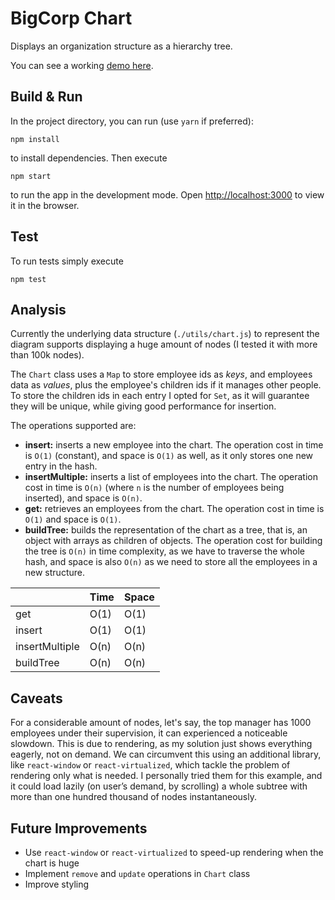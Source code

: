 # BigCorp Chart

Displays an organization structure as a hierarchy tree.

You can see a working [demo here](https://bigcorp-chart.herokuapp.com).

## Build & Run

In the project directory, you can run (use `yarn` if preferred):

    npm install

to install dependencies. Then execute

    npm start

to run the app in the development mode.
Open [http://localhost:3000](http://localhost:3000) to view it in the browser.

## Test

To run tests simply execute

    npm test

## Analysis

Currently the underlying data structure (`./utils/chart.js`) to represent the diagram supports displaying a huge amount of nodes (I tested it with more than 100k nodes).

The `Chart` class uses a `Map` to store employee ids as _keys_, and employees data as _values_, plus the employee's children ids if it manages other people. To store the children ids in each entry I opted for `Set`, as it will guarantee they will be unique, while giving good performance for insertion.

The operations supported are:

- **insert:** inserts a new employee into the chart. The operation cost in time is `O(1)` (constant), and space is `O(1)` as well, as it only stores one new entry in the hash.
- **insertMultiple:** inserts a list of employees into the chart. The operation cost in time is `O(n)` (where `n` is the number of employees being inserted), and space is `O(n)`.
- **get:** retrieves an employees from the chart. The operation cost in time is `O(1)` and space is `O(1)`.
- **buildTree:** builds the representation of the chart as a tree, that is, an object with arrays as children of objects. The operation cost for building the tree is `O(n)` in time complexity, as we have to traverse the whole hash, and space is also `O(n)` as we need to store all the employees in a new structure.

|   | Time  |  Space  |
|---|---|---|
| get | O(1) | O(1) |
| insert | O(1) | O(1) |
| insertMultiple | O(n) | O(n) |
| buildTree | O(n) | O(n) |

## Caveats

For a considerable amount of nodes, let's say, the top manager has 1000 employees under their supervision, it can experienced a noticeable slowdown.
This is due to rendering, as my solution just shows everything eagerly, not on demand. We can circumvent this using an additional library, like `react-window` or `react-virtualized`, which tackle the problem of rendering only what is needed. I personally tried them for this example, and it could load lazily (on user’s demand, by scrolling) a whole subtree with more than one hundred thousand of nodes instantaneously.

## Future Improvements

- Use `react-window` or `react-virtualized` to speed-up rendering when the chart is huge
- Implement `remove` and `update` operations in `Chart` class
- Improve styling
